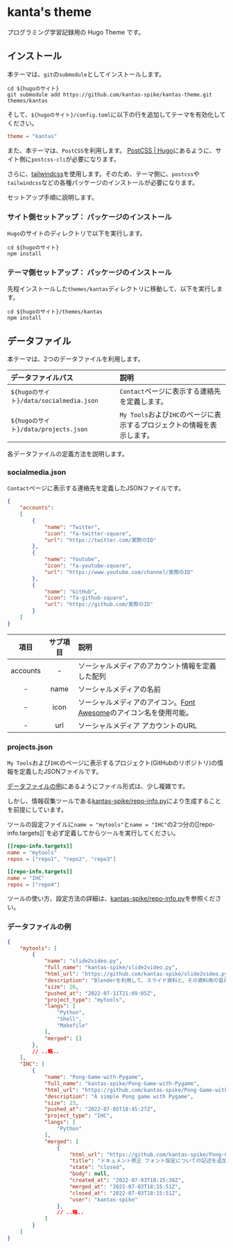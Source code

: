 # kanta's theme

プログラミング学習記録用の Hugo Theme です。

## インストール

本テーマは、`git`の`submodule`としてインストールします。

~~~shell
cd ${hugoのサイト}
git submodule add https://github.com/kantas-spike/kantas-theme.git themes/kantas
~~~

そして、`${hugoのサイト}/config.toml`に以下の行を追加してテーマを有効化してください。

~~~toml
theme = "kantas"
~~~~

また、本テーマは、`PostCSS`を利用します。
[PostCSS | Hugo](https://gohugo.io/hugo-pipes/postcss/)にあるように、サイト側に`postcss-cli`が必要になります。

さらに、[tailwindcss](https://tailwindcss.com/)を使用します。そのため、テーマ側に、`postcss`や`tailwindcss`などの各種パッケージのインストールが必要になります。

セットアップ手順に説明します。

### サイト側セットアップ： パッケージのインストール

`Hugo`のサイトのディレクトリで以下を実行します。

~~~shell
cd ${hugoのサイト}
npm install
~~~

### テーマ側セットアップ： パッケージのインストール

先程インストールした`themes/kantas`ディレクトリに移動して、以下を実行します。

~~~shell
cd ${hugoのサイト}/themes/kantas
npm install
~~~

## データファイル

本テーマは、2つのデータファイルを利用します。

|データファイルパス| 説明 |
|:---|:---|
|`${hugoのサイト}/data/socialmedia.json`| `Contact`ページに表示する連絡先を定義します。 |
|`${hugoのサイト}/data/projects.json`| `My Tools`および`IHC`のページに表示するプロジェクトの情報を表示します。 |

各データファイルの定義方法を説明します。

### socialmedia.json

`Contact`ページに表示する連絡先を定義したJSONファイルです。

~~~json
{
    "accounts":
    [
        {
            "name": "Twitter",
            "icon": "fa-twitter-square",
            "url": "https://twitter.com/実際のID"
        },
        {
            "name": "Youtube",
            "icon": "fa-youtube-square",
            "url": "https://www.youtube.com/channel/実際のID"
        },
        {
            "name": "GitHub",
            "icon": "fa-github-square",
            "url": "https://github.com/実際のID"
        }
    ]
}
~~~

|項目|サブ項目|説明|
|:--:|:--:|:---|
|accounts| - | ソーシャルメディアのアカウント情報を定義した配列 |
| - | name | ソーシャルメディアの名前|
| - | icon | ソーシャルメディアのアイコン。[Font Awesome](https://fontawesome.com/icons/0?s=solid)のアイコン名を使用可能。|
| - | url | ソーシャルメディア アカウントのURL|

### projects.json

`My Tools`および`IHC`のページに表示するプロジェクト(GitHubのリポジトリ)の情報を定義したJSONファイルです。

[データファイルの例](#データファイルの例)にあるようにファイル形式は、少し複雑です。

しかし、情報収集ツールである[kantas-spike/repo-info.py](https://github.com/kantas-spike/repo-info.py)により生成することを前提にしています。

ツールの設定ファイルに`name = "mytools"`と`name = "IHC"`の2つ分の[[repo-info.targets]]`を必ず定義してからツールを実行してください。

~~~toml
[[repo-info.targets]]
name = "mytools"
repos = ["repo1", "repo2", "repo3"]

[[repo-info.targets]]
name = "IHC"
repos = ["repo4"]
~~~

ツールの使い方、設定方法の詳細は、[kantas-spike/repo-info.py](https://github.com/kantas-spike/repo-info.py)を参照ください。


### データファイルの例

~~~json
{
    "mytools": [
        {
            "name": "slide2video.py",
            "full_name": "kantas-spike/slide2video.py",
            "html_url": "https://github.com/kantas-spike/slide2video.py",
            "description": "Blenderを利用して、スライド資料と、その資料用の音声データから動画編集ファイルを作成するツールです。",
            "size": 20,
            "pushed_at": "2022-07-11T21:09:05Z",
            "project_type": "mytools",
            "langs": [
                "Python",
                "Shell",
                "Makefile"
            ],
            "merged": []
        },
        // ..略..
    ],
    "IHC": [
        {
            "name": "Pong-Game-with-Pygame",
            "full_name": "kantas-spike/Pong-Game-with-Pygame",
            "html_url": "https://github.com/kantas-spike/Pong-Game-with-Pygame",
            "description": "A simple Pong game with Pygame",
            "size": 23,
            "pushed_at": "2022-07-05T18:45:27Z",
            "project_type": "IHC",
            "langs": [
                "Python"
            ],
            "merged": [
                {
                    "html_url": "https://github.com/kantas-spike/Pong-Game-with-Pygame/pull/17",
                    "title": "ドキュメント修正 フォント設定についての記述を追加",
                    "state": "closed",
                    "body": null,
                    "created_at": "2022-07-03T18:15:38Z",
                    "merged_at": "2022-07-03T18:15:51Z",
                    "closed_at": "2022-07-03T18:15:51Z",
                    "user": "kantas-spike"
                },
                // ..略..
            ]
        }
    ]
}
~~~